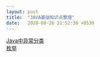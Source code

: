 ```yaml
---
layout: post
title:  "JAVA基础知识点整理"
date:   2020-08-26 21:52:36 +0530
---
```

[Java中异常分类](https://alphajie.github.io/java/%E5%BC%82%E5%B8%B8/2020/08/26/Exception-in-java.html)  
[枚举](https://alphajie.github.io/java/enum/2020/03/23/enum.html)
